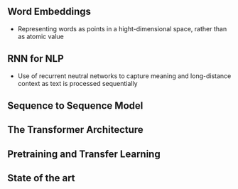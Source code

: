 ## Word Embeddings 
- Representing words as points in a hight-dimensional space, rather than as atomic value
## RNN for NLP
- Use of recurrent neutral networks to capture meaning and long-distance context as text is processed sequentially
## Sequence to Sequence Model
## The Transformer Architecture

## Pretraining and Transfer Learning

## State of the art



